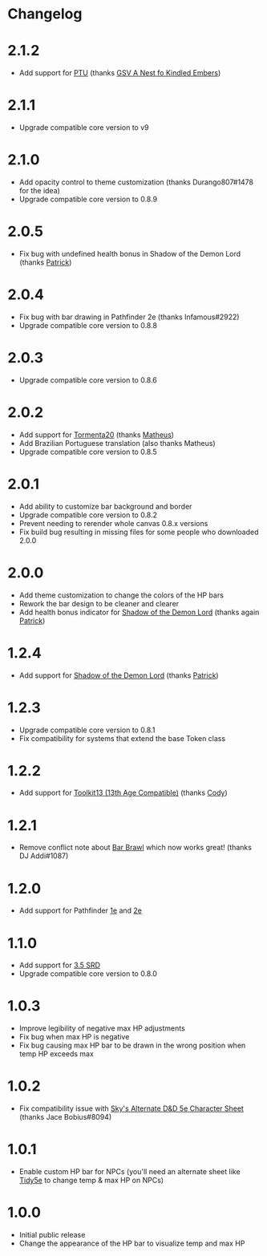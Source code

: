 # Changelog

# 2.1.2
 - Add support for [PTU](https://github.com/dylanpiera/Foundry-Pokemon-Tabletop-United-System) (thanks [GSV A Nest fo Kindled Embers](https://github.com/GSV-a-Nest-of-Kindled-Embers))

# 2.1.1
 - Upgrade compatible core version to v9

# 2.1.0
 - Add opacity control to theme customization (thanks Durango807#1478 for the idea)
 - Upgrade compatible core version to 0.8.9

# 2.0.5
 - Fix bug with undefined health bonus in Shadow of the Demon Lord (thanks [Patrick](https://github.com/patrickporto))

# 2.0.4
 - Fix bug with bar drawing in Pathfinder 2e (thanks Infamous#2922)
 - Upgrade compatible core version to 0.8.8

# 2.0.3
 - Upgrade compatible core version to 0.8.6

# 2.0.2
 - Add support for [Tormenta20](https://foundryvtt.com/packages/tormenta20) (thanks [Matheus](https://github.com/mclemente))
 - Add Brazilian Portuguese translation (also thanks Matheus)
 - Upgrade compatible core version to 0.8.5

# 2.0.1
 - Add ability to customize bar background and border
 - Upgrade compatible core version to 0.8.2
 - Prevent needing to rerender whole canvas 0.8.x versions
 - Fix build bug resulting in missing files for some people who downloaded 2.0.0

# 2.0.0
 - Add theme customization to change the colors of the HP bars
 - Rework the bar design to be cleaner and clearer
 - Add health bonus indicator for [Shadow of the Demon Lord](https://foundryvtt.com/packages/demonlord) (thanks again [Patrick](https://github.com/patrickporto))

# 1.2.4
 - Add support for [Shadow of the Demon Lord](https://foundryvtt.com/packages/demonlord) (thanks [Patrick](https://github.com/patrickporto))

# 1.2.3
 - Upgrade compatible core version to 0.8.1
 - Fix compatibility for systems that extend the base Token class

# 1.2.2
 - Add support for [Toolkit13 (13th Age Compatible)](https://foundryvtt.com/packages/archmage) (thanks [Cody](https://github.com/cswendrowski))

# 1.2.1
 - Remove conflict note about [Bar Brawl](https://gitlab.com/woodentavern/foundryvtt-bar-brawl) which now works great! (thanks DJ Addi#1087)

# 1.2.0
 - Add support for Pathfinder [1e](https://foundryvtt.com/packages/pf1) and [2e](https://foundryvtt.com/packages/pf2e)

# 1.1.0
 - Add support for [3.5 SRD](https://foundryvtt.com/packages/D35E)
 - Upgrade compatible core version to 0.8.0

# 1.0.3
 - Improve legibility of negative max HP adjustments
 - Fix bug when max HP is negative
 - Fix bug causing max HP bar to be drawn in the wrong position when temp HP exceeds max

# 1.0.2
 - Fix compatibility issue with [Sky's Alternate D&D 5e Character Sheet](https://github.com/Sky-Captain-13/foundry/tree/master/alt5e) (thanks Jace Bobius#8094)

# 1.0.1
 - Enable custom HP bar for NPCs (you'll need an alternate sheet like [Tidy5e](https://foundryvtt.com/packages/tidy5e-sheet) to change temp & max HP on NPCs)

# 1.0.0
 - Initial public release
 - Change the appearance of the HP bar to visualize temp and max HP
